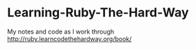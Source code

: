 Learning-Ruby-The-Hard-Way
==========================

My notes and code as I work through http://ruby.learncodethehardway.org/book/